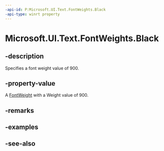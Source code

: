 ```yaml
---
-api-id: P:Microsoft.UI.Text.FontWeights.Black
-api-type: winrt property
---
```


<!-- Property syntax
public Windows.UI.Text.FontWeight Black { get; }
-->

# Microsoft.UI.Text.FontWeights.Black

## -description

Specifies a font weight value of 900.

## -property-value

A [FontWeight](/uwp/api/windows.ui.text.fontweight) with a Weight value of 900.

## -remarks

## -examples

## -see-also
